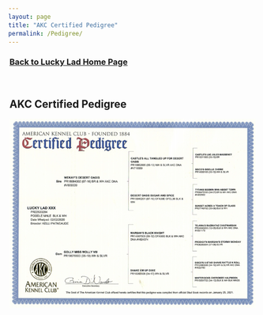 ```yaml
---
layout: page
title: "AKC Certified Pedigree"
permalink: /Pedigree/
---
```


<html>
<head>
<title>Lucky Lad Home Page</title>
<meta name="viewport" content="width=device-width, initial-scale=1.0">
</head>    
<body>
<div style="margin: .5%;">

<h3>
<a href="https://ryancaseymba.github.io/LuckyLad/">Back to Lucky Lad Home Page</a>
</h3>
<br />

## AKC Certified Pedigree

<img src="Lucky Lad Certified Pedigree.png">

</div>
</body>
</html>
